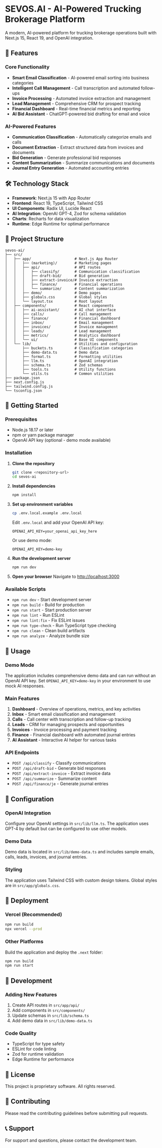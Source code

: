 # SEVOS.AI - AI-Powered Trucking Brokerage Platform

A modern, AI-powered platform for trucking brokerage operations built with Next.js 15, React 19, and OpenAI integration.

## 🚀 Features

### Core Functionality
- **Smart Email Classification** - AI-powered email sorting into business categories
- **Intelligent Call Management** - Call transcription and automated follow-ups
- **Invoice Processing** - Automated invoice extraction and management
- **Lead Management** - Comprehensive CRM for prospect tracking
- **Financial Dashboard** - Real-time financial metrics and reporting
- **AI Bid Assistant** - ChatGPT-powered bid drafting for email and voice

### AI-Powered Features
- **Communication Classification** - Automatically categorize emails and calls
- **Document Extraction** - Extract structured data from invoices and documents
- **Bid Generation** - Generate professional bid responses
- **Content Summarization** - Summarize communications and documents
- **Journal Entry Generation** - Automated accounting entries

## 🛠 Technology Stack

- **Framework**: Next.js 15 with App Router
- **Frontend**: React 19, TypeScript, Tailwind CSS
- **UI Components**: Radix UI, Lucide React
- **AI Integration**: OpenAI GPT-4, Zod for schema validation
- **Charts**: Recharts for data visualization
- **Runtime**: Edge Runtime for optimal performance

## 📁 Project Structure

```
sevos-ai/
├── src/
│   ├── app/                    # Next.js App Router
│   │   ├── (marketing)/        # Marketing pages
│   │   ├── api/                # API routes
│   │   │   ├── classify/       # Communication classification
│   │   │   ├── draft-bid/      # Bid generation
│   │   │   ├── extract-invoice/# Invoice extraction
│   │   │   ├── finance/        # Financial operations
│   │   │   └── summarize/      # Content summarization
│   │   ├── demo/               # Demo pages
│   │   ├── globals.css         # Global styles
│   │   └── layout.tsx          # Root layout
│   ├── components/             # React components
│   │   ├── ai-assistant/       # AI chat interface
│   │   ├── calls/              # Call management
│   │   ├── finance/            # Financial dashboard
│   │   ├── inbox/              # Email management
│   │   ├── invoices/           # Invoice management
│   │   ├── leads/              # Lead management
│   │   ├── metrics/            # Analytics dashboard
│   │   └── ui/                 # Base UI components
│   └── lib/                    # Utilities and configuration
│       ├── buckets.ts          # Classification categories
│       ├── demo-data.ts        # Demo data
│       ├── format.ts           # Formatting utilities
│       ├── llm.ts              # OpenAI integration
│       ├── schema.ts           # Zod schemas
│       ├── tools.ts            # Utility functions
│       └── utils.ts            # Common utilities
├── package.json
├── next.config.js
├── tailwind.config.js
└── tsconfig.json
```

## 🚀 Getting Started

### Prerequisites
- Node.js 18.17 or later
- npm or yarn package manager
- OpenAI API key (optional - demo mode available)

### Installation

1. **Clone the repository**
   ```bash
   git clone <repository-url>
   cd sevos-ai
   ```

2. **Install dependencies**
   ```bash
   npm install
   ```

3. **Set up environment variables**
   ```bash
   cp .env.local.example .env.local
   ```
   
   Edit `.env.local` and add your OpenAI API key:
   ```env
   OPENAI_API_KEY=your_openai_api_key_here
   ```
   
   Or use demo mode:
   ```env
   OPENAI_API_KEY=demo-key
   ```

4. **Run the development server**
   ```bash
   npm run dev
   ```

5. **Open your browser**
   Navigate to [http://localhost:3000](http://localhost:3000)

### Available Scripts

- `npm run dev` - Start development server
- `npm run build` - Build for production
- `npm run start` - Start production server
- `npm run lint` - Run ESLint
- `npm run lint:fix` - Fix ESLint issues
- `npm run type-check` - Run TypeScript type checking
- `npm run clean` - Clean build artifacts
- `npm run analyze` - Analyze bundle size

## 🎯 Usage

### Demo Mode
The application includes comprehensive demo data and can run without an OpenAI API key. Set `OPENAI_API_KEY=demo-key` in your environment to use mock AI responses.

### Main Features

1. **Dashboard** - Overview of operations, metrics, and key activities
2. **Inbox** - Smart email classification and management
3. **Calls** - Call center with transcription and follow-up tracking
4. **Leads** - CRM for managing prospects and opportunities
5. **Invoices** - Invoice processing and payment tracking
6. **Finance** - Financial dashboard with automated journal entries
7. **AI Assistant** - Interactive AI helper for various tasks

### API Endpoints

- `POST /api/classify` - Classify communications
- `POST /api/draft-bid` - Generate bid responses
- `POST /api/extract-invoice` - Extract invoice data
- `POST /api/summarize` - Summarize content
- `POST /api/finance/je` - Generate journal entries

## 🔧 Configuration

### OpenAI Integration
Configure your OpenAI settings in `src/lib/llm.ts`. The application uses GPT-4 by default but can be configured to use other models.

### Demo Data
Demo data is located in `src/lib/demo-data.ts` and includes sample emails, calls, leads, invoices, and journal entries.

### Styling
The application uses Tailwind CSS with custom design tokens. Global styles are in `src/app/globals.css`.

## 🚀 Deployment

### Vercel (Recommended)
```bash
npm run build
npx vercel --prod
```

### Other Platforms
Build the application and deploy the `.next` folder:
```bash
npm run build
npm run start
```

## 🧪 Development

### Adding New Features
1. Create API routes in `src/app/api/`
2. Add components in `src/components/`
3. Update schemas in `src/lib/schema.ts`
4. Add demo data in `src/lib/demo-data.ts`

### Code Quality
- TypeScript for type safety
- ESLint for code linting
- Zod for runtime validation
- Edge Runtime for performance

## 📝 License

This project is proprietary software. All rights reserved.

## 🤝 Contributing

Please read the contributing guidelines before submitting pull requests.

## 📞 Support

For support and questions, please contact the development team.
